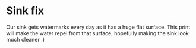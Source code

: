 # Sink fix

Our sink gets watermarks every day as it has a huge flat surface. This print will make the water repel from that surface, hopefully making the sink look much cleaner :)
